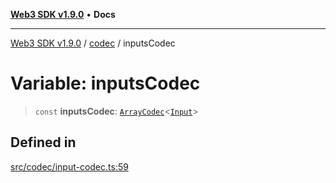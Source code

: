 [**Web3 SDK v1.9.0**](../../../README.md) • **Docs**

***

[Web3 SDK v1.9.0](../../../globals.md) / [codec](../README.md) / inputsCodec

# Variable: inputsCodec

> `const` **inputsCodec**: [`ArrayCodec`](../classes/ArrayCodec.md)\<[`Input`](../interfaces/Input.md)\>

## Defined in

[src/codec/input-codec.ts:59](https://github.com/Mystic-Nayy/alephium-web3/blob/ee41f5e0e7d7fb0b155fe62f05b2ac03772895ca/packages/web3/src/codec/input-codec.ts#L59)
